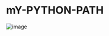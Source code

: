 # mY-PYTHON-PATH
![image](https://user-images.githubusercontent.com/95548242/233073609-f3000e12-1d41-475a-9859-2b628d1087d8.png)
